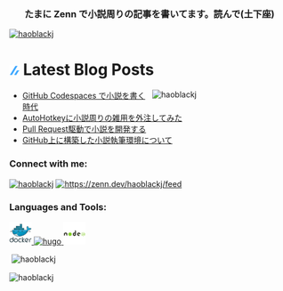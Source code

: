 <h3 align="center">たまに Zenn で小説周りの記事を書いてます。読んで(土下座)</h3>

<p align="left"> <a href="https://github.com/ryo-ma/github-profile-trophy"><img src="https://github-profile-trophy.vercel.app/?username=haoblackj" alt="haoblackj" /></a> </p>

# ![zenn](./icon/zenn.png) Latest Blog Posts
<p><img align="right" width="49%" src="https://github-readme-stats.vercel.app/api/top-langs?username=haoblackj&show_icons=true&locale=en&layout=compact" alt="haoblackj"/></p>

<!-- BLOG-POST-LIST:START -->
- [GitHub Codespaces で小説を書く時代](https://zenn.dev/haoblackj/articles/novel-codespaces)
- [AutoHotkeyに小説周りの雑用を外注してみた](https://zenn.dev/haoblackj/articles/93238d01d739bc)
- [Pull Request駆動で小説を開発する](https://zenn.dev/haoblackj/articles/manuscript_compare_by_pr)
- [GitHub上に構築した小説執筆環境について](https://zenn.dev/haoblackj/articles/8cbadb26ca16e4)
<!-- BLOG-POST-LIST:END -->

<h3 align="left">Connect with me:</h3>
<p align="left">
<a href="https://twitter.com/haoblackj" target="blank"><img align="center" src="https://raw.githubusercontent.com/rahuldkjain/github-profile-readme-generator/master/src/images/icons/Social/twitter.svg" alt="haoblackj" height="30" width="40" /></a>
<a href="/https://zenn.dev/haoblackj/feed" target="blank"><img align="center" src="https://raw.githubusercontent.com/rahuldkjain/github-profile-readme-generator/master/src/images/icons/Social/rss.svg" alt="https://zenn.dev/haoblackj/feed" height="30" width="40" /></a>
</p>

<h3 align="left">Languages and Tools:</h3>
<p align="left"> <a href="https://www.docker.com/" target="_blank" rel="noreferrer"> <img src="https://raw.githubusercontent.com/devicons/devicon/master/icons/docker/docker-original-wordmark.svg" alt="docker" width="40" height="40"/> </a> <a href="https://gohugo.io/" target="_blank" rel="noreferrer"> <img src="https://api.iconify.design/logos-hugo.svg" alt="hugo" width="40" height="40"/> </a> <a href="https://nodejs.org" target="_blank" rel="noreferrer"> <img src="https://raw.githubusercontent.com/devicons/devicon/master/icons/nodejs/nodejs-original-wordmark.svg" alt="nodejs" width="40" height="40"/> </a> </p>

<p>&nbsp;<img align="center" src="https://github-readme-stats.vercel.app/api?username=haoblackj&show_icons=true&locale=en" alt="haoblackj" /></p>

<p><img align="center" src="https://github-readme-streak-stats.herokuapp.com/?user=haoblackj&" alt="haoblackj" /></p>
